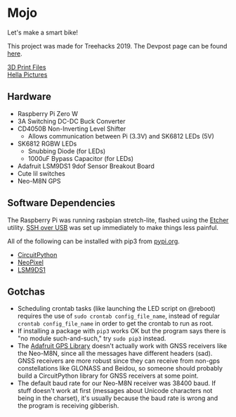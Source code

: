 # Mojo

Let's make a smart bike!

This project was made for Treehacks 2019.  The Devpost page can be found [here](https://devpost.com/software/mojo-9ctvuj).

[3D Print Files](https://www.thingiverse.com/thing:3437919)  
[Hella Pictures](https://imgur.com/a/ZvvHxzc)

## Hardware
* Raspberry Pi Zero W
* 3A Switching DC-DC Buck Converter
* CD4050B Non-Inverting Level Shifter
  * Allows communication between Pi (3.3V) and SK6812 LEDs (5V)
* SK6812 RGBW LEDs
  * Snubbing Diode (for LEDs)
  * 1000uF Bypass Capacitor (for LEDs)
* Adafruit LSM9DS1 9dof Sensor Breakout Board
* Cute lil switches
* Neo-M8N GPS

## Software Dependencies
The Raspberry Pi was running rasbpian stretch-lite, flashed using the [Etcher](https://www.balena.io/etcher/) utility. [SSH over USB](https://stevegrunwell.com/blog/raspberry-pi-zero-share-internet/) was set up immediately to make things less painful.

All of the following can be installed with pip3 from [pypi.org](https://pypi.org).
* [CircuitPython](https://learn.adafruit.com/circuitpython-on-raspberrypi-linux)
* [NeoPixel](https://learn.adafruit.com/neopixels-on-raspberry-pi/raspberry-pi-wiring)
* [LSM9DS1](https://learn.adafruit.com/adafruit-lsm9ds1-accelerometer-plus-gyro-plus-magnetometer-9-dof-breakout/python-circuitpython)

## Gotchas
* Scheduling crontab tasks (like launching the LED script on @reboot) requires the use of `sudo crontab config_file_name`, instead of regular `crontab config_file_name` in order to get the crontab to run as root.
* If installing a package with `pip3` works OK but the program says there is "no module such-and-such," try `sudo pip3` instead.
* The [Adafruit GPS Library](https://learn.adafruit.com/adafruit-ultimate-gps/circuitpython-parsing) doesn't actually work with GNSS receivers like the Neo-M8N, since all the messages have different headers (sad).  GNSS receivers are more robust since they can receive from non-gps constellations like GLONASS and Beidou, so someone should probably build a CircuitPython library for GNSS receivers at some point.
* The default baud rate for our Neo-M8N receiver was 38400 baud.  If stuff doesn't work at first (messages about Unicode characters not being in the charset), it's usually because the baud rate is wrong and the program is receiving gibberish.
